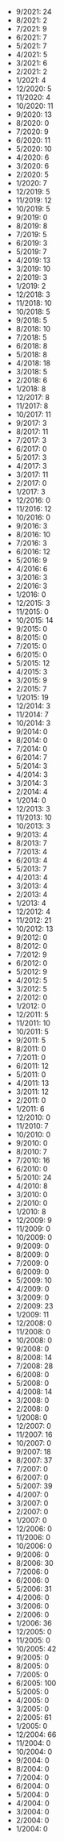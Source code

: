 *  9/2021: 24
*  8/2021: 2
*  7/2021: 9
*  6/2021: 7
*  5/2021: 7
*  4/2021: 5
*  3/2021: 6
*  2/2021: 2
*  1/2021: 4
*  12/2020: 5
*  11/2020: 4
*  10/2020: 11
*  9/2020: 13
*  8/2020: 0
*  7/2020: 9
*  6/2020: 11
*  5/2020: 10
*  4/2020: 6
*  3/2020: 6
*  2/2020: 5
*  1/2020: 7
*  12/2019: 5
*  11/2019: 12
*  10/2019: 5
*  9/2019: 0
*  8/2019: 8
*  7/2019: 5
*  6/2019: 3
*  5/2019: 7
*  4/2019: 13
*  3/2019: 10
*  2/2019: 3
*  1/2019: 2
*  12/2018: 3
*  11/2018: 10
*  10/2018: 5
*  9/2018: 5
*  8/2018: 10
*  7/2018: 5
*  6/2018: 8
*  5/2018: 8
*  4/2018: 18
*  3/2018: 5
*  2/2018: 6
*  1/2018: 8
*  12/2017: 8
*  11/2017: 8
*  10/2017: 11
*  9/2017: 3
*  8/2017: 11
*  7/2017: 3
*  6/2017: 0
*  5/2017: 3
*  4/2017: 3
*  3/2017: 11
*  2/2017: 0
*  1/2017: 3
*  12/2016: 0
*  11/2016: 12
*  10/2016: 0
*  9/2016: 3
*  8/2016: 10
*  7/2016: 3
*  6/2016: 12
*  5/2016: 9
*  4/2016: 6
*  3/2016: 3
*  2/2016: 3
*  1/2016: 0
*  12/2015: 3
*  11/2015: 0
*  10/2015: 14
*  9/2015: 0
*  8/2015: 0
*  7/2015: 0
*  6/2015: 0
*  5/2015: 12
*  4/2015: 3
*  3/2015: 9
*  2/2015: 7
*  1/2015: 19
*  12/2014: 3
*  11/2014: 7
*  10/2014: 3
*  9/2014: 0
*  8/2014: 0
*  7/2014: 0
*  6/2014: 7
*  5/2014: 3
*  4/2014: 3
*  3/2014: 3
*  2/2014: 4
*  1/2014: 0
*  12/2013: 3
*  11/2013: 10
*  10/2013: 3
*  9/2013: 4
*  8/2013: 7
*  7/2013: 4
*  6/2013: 4
*  5/2013: 7
*  4/2013: 4
*  3/2013: 4
*  2/2013: 4
*  1/2013: 4
*  12/2012: 4
*  11/2012: 21
*  10/2012: 13
*  9/2012: 0
*  8/2012: 0
*  7/2012: 9
*  6/2012: 0
*  5/2012: 9
*  4/2012: 5
*  3/2012: 5
*  2/2012: 0
*  1/2012: 0
*  12/2011: 5
*  11/2011: 10
*  10/2011: 5
*  9/2011: 5
*  8/2011: 0
*  7/2011: 0
*  6/2011: 12
*  5/2011: 0
*  4/2011: 13
*  3/2011: 12
*  2/2011: 0
*  1/2011: 6
*  12/2010: 0
*  11/2010: 7
*  10/2010: 0
*  9/2010: 0
*  8/2010: 7
*  7/2010: 16
*  6/2010: 0
*  5/2010: 24
*  4/2010: 8
*  3/2010: 0
*  2/2010: 0
*  1/2010: 8
*  12/2009: 9
*  11/2009: 0
*  10/2009: 0
*  9/2009: 0
*  8/2009: 0
*  7/2009: 0
*  6/2009: 0
*  5/2009: 10
*  4/2009: 0
*  3/2009: 0
*  2/2009: 23
*  1/2009: 11
*  12/2008: 0
*  11/2008: 0
*  10/2008: 0
*  9/2008: 0
*  8/2008: 14
*  7/2008: 28
*  6/2008: 0
*  5/2008: 0
*  4/2008: 14
*  3/2008: 0
*  2/2008: 0
*  1/2008: 0
*  12/2007: 0
*  11/2007: 16
*  10/2007: 0
*  9/2007: 18
*  8/2007: 37
*  7/2007: 0
*  6/2007: 0
*  5/2007: 39
*  4/2007: 0
*  3/2007: 0
*  2/2007: 0
*  1/2007: 0
*  12/2006: 0
*  11/2006: 0
*  10/2006: 0
*  9/2006: 0
*  8/2006: 30
*  7/2006: 0
*  6/2006: 0
*  5/2006: 31
*  4/2006: 0
*  3/2006: 0
*  2/2006: 0
*  1/2006: 36
*  12/2005: 0
*  11/2005: 0
*  10/2005: 42
*  9/2005: 0
*  8/2005: 0
*  7/2005: 0
*  6/2005: 100
*  5/2005: 0
*  4/2005: 0
*  3/2005: 0
*  2/2005: 61
*  1/2005: 0
*  12/2004: 66
*  11/2004: 0
*  10/2004: 0
*  9/2004: 0
*  8/2004: 0
*  7/2004: 0
*  6/2004: 0
*  5/2004: 0
*  4/2004: 0
*  3/2004: 0
*  2/2004: 0
*  1/2004: 0